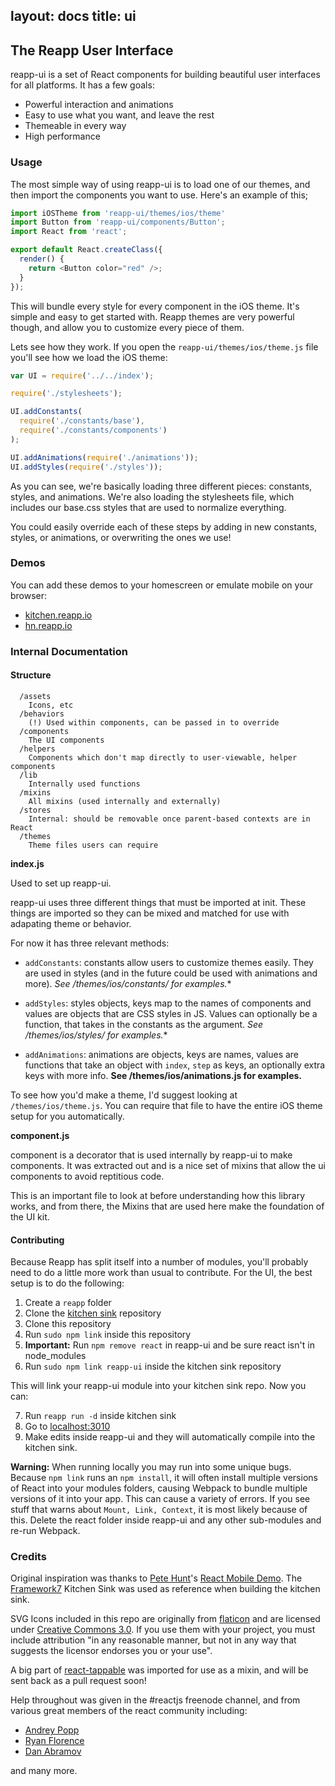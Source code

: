 layout: docs
title: ui
---
## The Reapp User Interface

reapp-ui is a set of React components for building beautiful user interfaces
for all platforms. It has a few goals:

- Powerful interaction and animations
- Easy to use what you want, and leave the rest
- Themeable in every way
- High performance

### Usage

The most simple way of using reapp-ui is to load one of our themes, and
then import the components you want to use. Here's an example of this;

```js
import iOSTheme from 'reapp-ui/themes/ios/theme'
import Button from 'reapp-ui/components/Button';
import React from 'react';

export default React.createClass({
  render() {
    return <Button color="red" />;
  }
});
```

This will bundle every style for every component in the iOS theme. It's
simple and easy to get started with. Reapp themes are very powerful though,
and allow you to customize every piece of them.

Lets see how they work. If you open the `reapp-ui/themes/ios/theme.js` file
you'll see how we load the iOS theme:

```js
var UI = require('../../index');

require('./stylesheets');

UI.addConstants(
  require('./constants/base'),
  require('./constants/components')
);

UI.addAnimations(require('./animations'));
UI.addStyles(require('./styles'));
```

As you can see, we're basically loading three different pieces: constants,
styles, and animations. We're also loading the stylesheets file, which
includes our base.css styles that are used to normalize everything.

You could easily override each of these steps by adding in new constants,
styles, or animations, or overwriting the ones we use!


### Demos

You can add these demos to your homescreen or emulate mobile on your browser:

- [kitchen.reapp.io](http://kitchen.reapp.io)
- [hn.reapp.io](http://hn.reapp.io)

### Internal Documentation

#### Structure

```
  /assets
    Icons, etc
  /behaviors
    (!) Used within components, can be passed in to override
  /components
    The UI components
  /helpers
    Components which don't map directly to user-viewable, helper components
  /lib
    Internally used functions
  /mixins
    All mixins (used internally and externally)
  /stores
    Internal: should be removable once parent-based contexts are in React
  /themes
    Theme files users can require
```

**index.js**

Used to set up reapp-ui.

reapp-ui uses three different things that must be imported at init. These
things are imported so they can be mixed and matched for use with adapating
theme or behavior.

For now it has three relevant methods:

- `addConstants`: constants allow users to customize themes easily. They are used
  in styles (and in the future could be used with animations and more).
  **See /themes/ios/constants/* for examples.**

- `addStyles`: styles objects, keys map to the names of components and values are
  objects that are CSS styles in JS. Values can optionally be a function, that takes
  in the constants as the argument.
  **See /themes/ios/styles/* for examples.**

- `addAnimations`: animations are objects, keys are names, values are functions that
  take an object with `index`, `step` as keys, an optionally extra keys with more info.
  **See /themes/ios/animations.js for examples.**

To see how you'd make a theme, I'd suggest looking at `/themes/ios/theme.js`. You
can require that file to have the entire iOS theme setup for you automatically.

**component.js**

component is a decorator that is used internally by reapp-ui to make components. It
was extracted out and is a nice set of mixins that allow the ui components to avoid
reptitious code.

This is an important file to look at before understanding how this library works,
and from there, the Mixins that are used here make the foundation of the UI kit.

#### Contributing

Because Reapp has split itself into a number of modules, you'll probably need to do a little
more work than usual to contribute. For the UI, the best setup is to do the following:

1. Create a `reapp` folder
2. Clone the [kitchen sink](https://github.com/reapp/kitchen-sink) repository
3. Clone this repository
4. Run `sudo npm link` inside this repository
5. **Important:** Run `npm remove react` in reapp-ui and be sure react isn't in node_modules
6. Run `sudo npm link reapp-ui` inside the kitchen sink repository

This will link your reapp-ui module into your kitchen sink repo. Now you can:

7. Run `reapp run -d` inside kitchen sink
8. Go to [localhost:3010](http://localhost:3010)
9. Make edits inside reapp-ui and they will automatically compile into the kitchen sink.

**Warning:** When running locally you may run into some unique bugs. Because `npm link`
runs an `npm install`, it will often install multiple versions of React into your
modules folders, causing Webpack to bundle multiple versions of it into your app. This
can cause a variety of errors. If you see stuff that warns about `Mount, Link, Context`,
it is most likely because of this. Delete the react folder inside reapp-ui and any other
sub-modules and re-run Webpack.

### Credits

Original inspiration was thanks to [Pete Hunt](https://github.com/petehunt)'s [React Mobile Demo](http://petehunt.github.io/react-touch/).
The [Framework7]() Kitchen Sink was used as reference when building the kitchen sink.

SVG Icons included in this repo are originally from [flaticon](http://www.flaticon.com/packs/ios7-set-lined-1)
and are licensed under [Creative Commons 3.0](http://creativecommons.org/licenses/by/3.0/). If you use them with your project, you must
include attribution "in any reasonable manner, but not in any way that suggests the licensor endorses you or your use".

A big part of [react-tappable](https://github.com/JedWatson/react-tappable) was imported for use as a mixin, and will be sent
back as a pull request soon!

Help throughout was given in the #reactjs freenode channel, and from various great members
of the react community including:
 - [Andrey Popp](https://github.com/andreypopp)
 - [Ryan Florence](https://github.com/rpflorence)
 - [Dan Abramov](http://github.com/gaearon)

and many more.